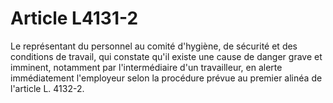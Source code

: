 # Article L4131-2

Le représentant du personnel au comité d'hygiène, de sécurité et des conditions de travail, qui constate qu'il existe une cause de danger grave et imminent, notamment par l'intermédiaire d'un travailleur, en alerte immédiatement l'employeur selon la procédure prévue au premier alinéa de l'article L. 4132-2.